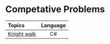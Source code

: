 # Competative Problems

| Topics | Language |
| :----- | :-------: |
| [Knight walk](https://github.com/itsbibeksaini/CompetativeProblems/tree/main/knight-walk#readme) | C# |
